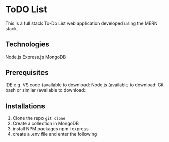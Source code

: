 # ToDO List 
This is a full stack To-Do List web application developed using the MERN stack. 

## Technologies
Node.js
Express.js
MongoDB

## Prerequisites
IDE e.g. VS code (available to download:
Node.js (available to download:
Git bash or similar (available to download:

## Installations
1. Clone the repo
  `git clone`
3. Create a collection in MongoDB
4. install NPM packages
   npm i express
5. create a .env file and enter the following


